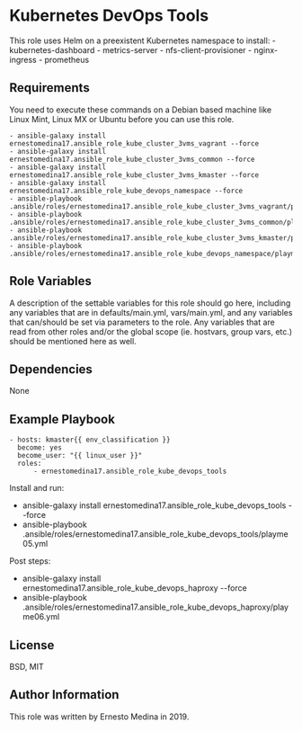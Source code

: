 Kubernetes DevOps Tools
=========

This role uses Helm on a preexistent Kubernetes namespace to install:
	- kubernetes-dashboard
	- metrics-server
	- nfs-client-provisioner
	- nginx-ingress
	- prometheus

Requirements
------------

You need to execute these commands on a Debian based machine like Linux Mint, Linux MX or Ubuntu before you can use this role.

	- ansible-galaxy install ernestomedina17.ansible_role_kube_cluster_3vms_vagrant --force
	- ansible-galaxy install ernestomedina17.ansible_role_kube_cluster_3vms_common --force
	- ansible-galaxy install ernestomedina17.ansible_role_kube_cluster_3vms_kmaster --force
	- ansible-galaxy install ernestomedina17.ansible_role_kube_devops_namespace --force
	- ansible-playbook .ansible/roles/ernestomedina17.ansible_role_kube_cluster_3vms_vagrant/playme01.yml
	- ansible-playbook .ansible/roles/ernestomedina17.ansible_role_kube_cluster_3vms_common/playme02.yml
	- ansible-playbook .ansible/roles/ernestomedina17.ansible_role_kube_cluster_3vms_kmaster/playme03.yml
	- ansible-playbook .ansible/roles/ernestomedina17.ansible_role_kube_devops_namespace/playme04.yml


Role Variables
--------------

A description of the settable variables for this role should go here, including any variables that are in defaults/main.yml, vars/main.yml, and any variables that can/should be set via parameters to the role. Any variables that are read from other roles and/or the global scope (ie. hostvars, group vars, etc.) should be mentioned here as well.

Dependencies
------------

None

Example Playbook
----------------

	- hosts: kmaster{{ env_classification }}
  	  become: yes
  	  become_user: "{{ linux_user }}"
  	  roles:
     	  - ernestomedina17.ansible_role_kube_devops_tools

Install and run: 
- ansible-galaxy install ernestomedina17.ansible_role_kube_devops_tools --force
- ansible-playbook .ansible/roles/ernestomedina17.ansible_role_kube_devops_tools/playme05.yml

Post steps:
- ansible-galaxy install ernestomedina17.ansible_role_kube_devops_haproxy --force
- ansible-playbook .ansible/roles/ernestomedina17.ansible_role_kube_devops_haproxy/playme06.yml

License
-------

BSD, MIT

Author Information
------------------

This role was written by Ernesto Medina in 2019.
